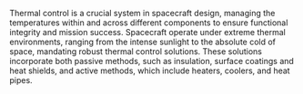 
Thermal control is a crucial system in spacecraft design, managing the temperatures within and across different components to ensure functional integrity and mission success. Spacecraft operate under extreme thermal environments, ranging from the intense sunlight to the absolute cold of space, mandating robust thermal control solutions. These solutions incorporate both passive methods, such as insulation, surface coatings and heat shields, and active methods, which include heaters, coolers, and heat pipes.

